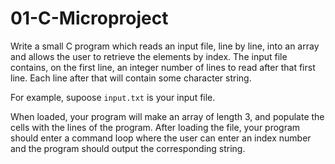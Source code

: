 # 01-C-Microproject

Write a small C program which reads an input file, line by line, into an array and allows the user to retrieve the elements by index. The input file contains, on the first line, an integer number of lines to read after that first line. Each line after that will contain some character string.

For example,  supoose `input.txt` is your input file.

When loaded, your program will make an array of length 3, and populate the cells with the lines of the program. After loading the file, your program should enter a command loop where the user can enter an index number and the program should output the corresponding string.
